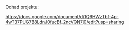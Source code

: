 Odhad projektu:

https://docs.google.com/document/d/1Q6HWzTbf-4p-4wT37PUG7B8LdnJ0fucBf_2ncVQN7j0/edit?usp=sharing
